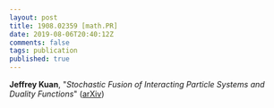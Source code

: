 ```yaml
---
layout: post
title: 1908.02359 [math.PR]
date: 2019-08-06T20:40:12Z
comments: false
tags: publication
published: true
---
```


<b>Jeffrey Kuan</b>, "<i>Stochastic Fusion of Interacting Particle Systems and Duality Functions</i>" ([arXiv](http://arxiv.org/abs/1908.02359v1))
